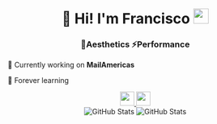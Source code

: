 <h1 align="center">👋 Hi! I'm Francisco <img src="https://emojis.slackmojis.com/emojis/images/1531849430/4246/blob-sunglasses.gif?1531849430" width="30"/></h1>
<h3 align="center">🌌Aesthetics ⚡Performance</h3>

🚀 Currently working on **MailAmericas**

💚 Forever learning

<div align="center">
  <a href="https://www.linkedin.com/in/francisco-santopietro">
    <img src="https://img.shields.io/badge/LinkedIn-%230077B5.svg?&style=for-the-badge&logo=linkedin&logoColor=white" height="28" />
  </a>
  <a href="https://dracorfs.dev">
    <img src="https://img.shields.io/badge/Portfolio-%2312100E.svg?&style=for-the-badge&logo=githubpages&logoColor=white" height="28" />
  </a>
</div>

<div align="center">
    <img align="top" src="https://github-readme-stats-sigma-five.vercel.app/api/top-langs/?username=Dracorfs&layout=compact&theme=vue-dark" alt="GitHub Stats" />
    <img align="top" src="https://github-readme-stats-sigma-five.vercel.app/api?username=Dracorfs&show_icons=true&theme=vue-dark" alt="GitHub Stats" />
</div>
